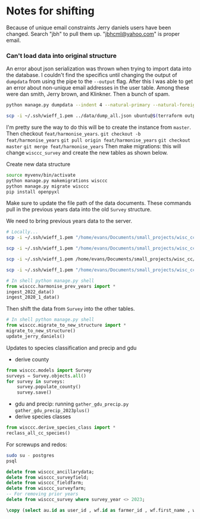 # Notes for shifting

Because of unique email constraints
Jerry daniels users have been changed.
Search "jbh" to pull them up.
"jbhcml@yahoo.com" is proper email.
### Can't load data into original structure

An error about json serialization was thrown when trying to import data into the database.
I couldn't find the specifics until changing the output of `dumpdata` from using the pipe to the 
`--output` flag.
After this I was able to get an error about non-unique email addresses in the user table.
Among these were dan smith, Jerry brown, and Klinkner. Then a bunch of spam. 
```sh
python manage.py dumpdata --indent 4 --natural-primary --natural-foreign --traceback --exclude sessions --exclude admin.LogEntry --output dump_all.json

scp -i ~/.ssh/wieff_1.pem ../data/dump_all.json ubuntu@$(terraform output -raw ip):~/.
```

I'm pretty sure the way to do this will be to create the instance from `master`.
Then checkout `feat/harmonise_years`.
`git checkout -b feat/harmonise_years`
`git pull origin feat/harmonise_years`
`git checkout master`
`git merge feat/harmonise_years`
Then make migrations: this will change `wisccc_survey` and create the new tables as
shown below.





Create new data structure
```sh
source myvenv/bin/activate
python manage.py makemigrations wisccc
python manage.py migrate wisccc
pip install openpyxl
```
Make sure to update the file path of the data documents.
These commands pull in the previous years data into the old `Survey` structure.

We need to bring previous years data to the server.

```sh
# Locally...
scp -i ~/.ssh/wieff_1.pem "/home/evans/Documents/small_projects/wisc_cc/data_from_mrill/2022 Responses - Building Knowledge about Wisconsin's Cover Crops.xlsx" ubuntu@$(terraform output -raw ip):~/.

scp -i ~/.ssh/wieff_1.pem "/home/evans/Documents/small_projects/wisc_cc/data_from_mrill/CitSci CCROP 2022 responses agronomic.xlsx" ubuntu@$(terraform output -raw ip):~/.

scp -i ~/.ssh/wieff_1.pem /home/evans/Documents/small_projects/wisc_cc/data_from_mrill/Table\ 1.\ DS\ draft\ 2.13.22\ CCROP\ Citizen\ Science\ Data\ 2022\ with\ termination.xlsx ubuntu@$(terraform output -raw ip):~/.

scp -i ~/.ssh/wieff_1.pem "/home/evans/Documents/small_projects/wisc_cc/data_from_mrill/MI Copy combined CC_citsci_2020-2021-grs.xlsx" ubuntu@$(terraform output -raw ip):~/.
```

```python
# In shell python manage.py shell
from wisccc.harmonise_prev_years import *
ingest_2022_data()
ingest_2020_1_data()
```

Then shift the data from `Survey` into the other tables.
```python
# In shell python manage.py shell
from wisccc.migrate_to_new_structure import *
migrate_to_new_structure()
update_jerry_daniels()
```

Updates to species classification and precip and gdu


 - derive county
```python
from wisccc.models import Survey
surveys = Survey.objects.all()
for survey in surveys:
    survey.populate_county()
    survey.save()
```
 - gdu and precip: running `gather_gdu_precip.py`
 `gather_gdu_precip_2023plus()`
 - derive species classes
```python
from wisccc.derive_species_class import *
reclass_all_cc_species()
```

For screwups and redos:
```sh
sudo su - postgres
psql
```
```sql
delete from wisccc_ancillarydata;
delete from wisccc_surveyfield;
delete from wisccc_fieldfarm; 
delete from wisccc_surveyfarm;
-- For removing prior years
delete from wisccc_survey where survey_year <> 2023;
```



```sql
\copy (select au.id as user_id , wf.id as farmer_id , wf.first_name , wf.last_name , au.username  , au.email from  wisccc_farmer wf left join auth_user au on au.id = wf.user_id ) to '/home/ubuntu/users.csv' with csv
```